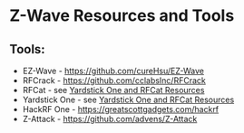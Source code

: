 # Z-Wave Resources and Tools

## Tools:
* EZ-Wave - https://github.com/cureHsu/EZ-Wave
* RFCrack - https://github.com/cclabsInc/RFCrack
* RFCat - see [Yardstick One and RFCat Resources](https://github.com/The-Art-of-Hacking/art-of-hacking/blob/master/wireless_resources/yardstick_one_rfcat.md)
* Yardstick One - see [Yardstick One and RFCat Resources](https://github.com/The-Art-of-Hacking/art-of-hacking/blob/master/wireless_resources/yardstick_one_rfcat.md)
* HackRF One - https://greatscottgadgets.com/hackrf
* Z-Attack - https://github.com/advens/Z-Attack
